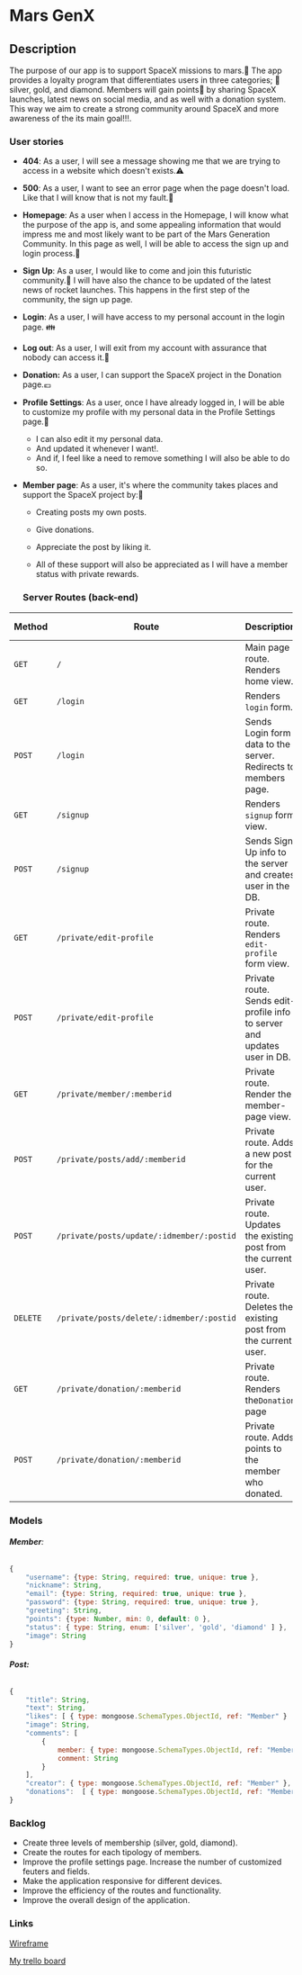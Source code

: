 # Mars GenX 

## Description

The purpose of our app is to support SpaceX missions to mars.:rocket: The app provides a loyalty program that differentiates users in three categories; :information_desk_person:  silver, gold, and diamond. Members will gain points:basketball: by sharing SpaceX launches, latest news on social media, and as well with a donation system. This way we aim to create a strong community around SpaceX and more awareness of the its main goal!!!.



### User stories

- **404**: As a user, I will see a message showing me that we are trying to access in a website which doesn't exists.:warning:

- **500**: As a user, I want to see an error page when the page doesn't load. Like that I will know that is not my fault.:no_entry_sign:

- **Homepage**:  As a user when I access in the Homepage, I will know what the purpose of the app is, and some appealing information that would impress me and most likely want to be part of the Mars Generation Community. In this page as well, I will be able to access the sign up and login process.:goal_net:

- **Sign Up**: As a user, I would like to come and join this futuristic community.:satellite: I will have also the chance to be updated of the latest news of rocket launches. This happens in the first step of the community, the sign up page.

- **Login**: As a user,  I will have access to my personal account in the login page. :family:

- **Log out**: As a user, I will exit from my account with assurance that nobody can access it.:closed_lock_with_key:

- **Donation:**  As a user, I can support the SpaceX project in the Donation page.:euro:

- **Profile Settings**:  As a user, once I have already logged in, I will be able to customize my profile with my personal data in the Profile Settings page.:dress:

  - I can also edit it my personal data.
  - And updated it whenever I want!.
  - And if, I feel like a need to remove something I will also be able to do so.

- **Member page**: As a user, it's where the community takes places and support the SpaceX project by::telescope:

  - Creating posts my own posts.

  - Give donations.

  - Appreciate the post by liking it.

  - All of these support will also be appreciated as I will have a member status with private rewards.

    

  ### Server Routes (**back-end**)

| Method   | Route                                     | Description                                                  | Request -Body                                                |
| -------- | ----------------------------------------- | ------------------------------------------------------------ | ------------------------------------------------------------ |
| `GET`    | `/`                                       | Main page route. Renders home view.                          |                                                              |
| `GET`    | `/login`                                  | Renders `login` form.                                        |                                                              |
| `POST`   | `/login`                                  | Sends Login form data to the server. Redirects to members page. | { email, password }                                          |
| `GET`    | `/signup`                                 | Renders `signup` form view.                                  |                                                              |
| `POST`   | `/signup`                                 | Sends Sign Up info to the server and creates user in the DB. | { email, password }                                          |
| `GET`    | `/private/edit-profile`                   | Private route. Renders `edit-profile` form view.             |                                                              |
| `POST`   | `/private/edit-profile`                   | Private route. Sends edit-profile info to server and updates user in DB. | { email, password, nickname,  [imageUrl], description, race [] } |
| `GET`    | `/private/member/:memberid`               | Private route. Render the member-page view.                  |                                                              |
| `POST`   | `/private/posts/add/:memberid`            | Private route. Adds a new post for the current user.         | { title, text,  [image]  }                                   |
| `POST`   | `/private/posts/update/:idmember/:postid` | Private route. Updates the existing post from the current user. | { title, text, [image]  }                                    |
| `DELETE` | `/private/posts/delete/:idmember/:postid` | Private route. Deletes the existing post from the current user. |                                                              |
| `GET`    | `/private/donation/:memberid`             | Private route. Renders the`Donation` page                    |                                                              |
| `POST`   | `/private/donation/:memberid`             | Private route. Adds points to the member who donated.        | { amount }                                                   |



### Models

###### **Member**:

```js
{
    "username": {type: String, required: true, unique: true },
    "nickname": String,
    "email": {type: String, required: true, unique: true },
    "password": {type: String, required: true, unique: true },
    "greeting": String, 
    "points": {type: Number, min: 0, default: 0 },
    "status": { type: String, enum: ['silver', 'gold', 'diamond' ] },
    "image": String
}
```



###### **Post:**

```js
{
    "title": String,
    "text": String,
    "likes": [ { type: mongoose.SchemaTypes.ObjectId, ref: "Member" }  ],
    "image": String,
    "comments": [
        {
            member: { type: mongoose.SchemaTypes.ObjectId, ref: "Member" }
            comment: String
        }
    ],
    "creator": { type: mongoose.SchemaTypes.ObjectId, ref: "Member" },
    "donations":  [ { type: mongoose.SchemaTypes.ObjectId, ref: "Member" } ]
}
```



### **Backlog**

- Create three levels of membership (silver, gold, diamond).
- Create the routes for each tipology of members.
- Improve the profile settings page. Increase the number of customized feuters and fields. 
- Make the application responsive for different devices.
- Improve the efficiency of the routes and functionality.
- Improve the overall design of the application.

### Links

[Wireframe](https://balsamiq.cloud/s8nhyua/p3s2912/rC7A0)

[My trello board](https://trello.com/b/zTw6lDPk/project-2-mars-genx)



